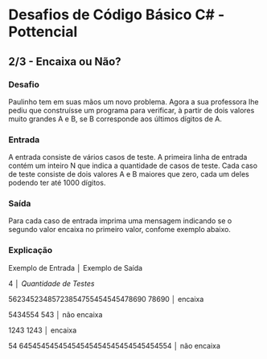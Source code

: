 # Desafios de Código Básico C# - Pottencial
## 2/3 - Encaixa ou Não?

### Desafio
Paulinho tem em suas mãos um novo problema. Agora a sua professora lhe pediu que construísse um programa para verificar, à partir de dois valores muito grandes A e B, se B corresponde aos últimos dígitos de A.

### Entrada
A entrada consiste de vários casos de teste. A primeira linha de entrada contém um inteiro N que indica a quantidade de casos de teste. Cada caso de teste consiste de dois valores A e B maiores que zero, cada um deles podendo ter até 1000 dígitos.

### Saída
Para cada caso de entrada imprima uma mensagem indicando se o segundo valor encaixa no primeiro valor, confome exemplo abaixo.

### Explicação
Exemplo de Entrada	                    │  Exemplo de Saída

4                                       │  *Quantidade de Testes*

56234523485723854755454545478690 78690  │  encaixa 

5434554 543                             │  não encaixa

1243 1243                               │  encaixa

54 64545454545454545454545454545454554  │  não encaixa
